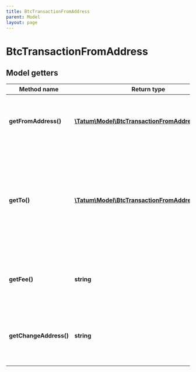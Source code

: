 ```yaml
---
title: BtcTransactionFromAddress
parent: Model
layout: page
---
```


# BtcTransactionFromAddress

## Model getters

Method name | Return type | Description | Notes
------------ | ------------- | ------------- | -------------
**getFromAddress()** | [**\Tatum\Model\BtcTransactionFromAddressSource[]**](../BtcTransactionFromAddressSource) | The array of blockchain addresses to send the assets from and their private keys. For each address, the last 100 transactions are scanned for any UTXO to be included in the transaction. <br>Example: `null` |
**getTo()** | [**\Tatum\Model\BtcTransactionFromAddressTarget[]**](../BtcTransactionFromAddressTarget) | The array of blockchain addresses to send the assets to and the amounts that each address should receive (in BTC). The difference between the UTXOs calculated in the <code>fromAddress</code> section and the total amount to receive calculated in the <code>to</code> section will be used as the gas fee. To explicitly specify the fee amount and the blockchain address where any extra funds remaining after covering the fee will be sent, set the <code>fee</code> and <code>changeAddress</code> parameters. <br>Example: `null` |
**getFee()** | **string** | The fee to be paid for the transaction (in BTC); if you are using this parameter, you have to also use the <code>changeAddress</code> parameter because these two parameters only work together. <br>Example: `0.0015` | [optional]
**getChangeAddress()** | **string** | The blockchain address to send any extra assets remaning after covering the fee to; if you are using this parameter, you have to also use the <code>fee</code> parameter because these two parameters only work together. <br>Example: `2MzNGwuKvMEvKMQogtgzSqJcH2UW3Tc5oc7` | [optional]

